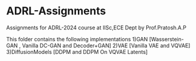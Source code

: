 # ADRL-Assignments
Assignments for ADRL-2024 course at IISc,ECE Dept by Prof.Pratosh.A.P

This folder contains the following implementations
1)GAN [Wasserstein-GAN , Vanilla DC-GAN and Decoder+GAN]
2)VAE [Vanilla VAE and VQVAE]
3)DiffusionModels [DDPM and DDPM On VQVAE Latents]
